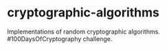 # cryptographic-algorithms
Implementations of random cryptographic algorithms. #100DaysOfCryptography challenge.


<!-- TEST_RESULTS_START -->
<!-- TEST_RESULTS_END -->
